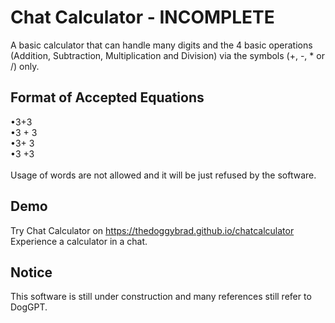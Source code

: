 # Chat Calculator - INCOMPLETE
A basic calculator that can handle many digits and the 4 basic operations (Addition, Subtraction, Multiplication and Division) via the symbols (+, -, * or /) only.

## Format of Accepted Equations
•3+3<br>
•3 + 3<br>
•3+ 3<br>
•3 +3 <br><br>
Usage of words are not allowed and it will be just refused by the software.

## Demo
Try Chat Calculator on https://thedoggybrad.github.io/chatcalculator
<br>
Experience a calculator in a chat.

## Notice
This software is still under construction and many references still refer to DogGPT.
